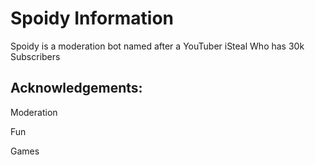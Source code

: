 # Spoidy Information

Spoidy is a moderation bot named after a YouTuber iSteal Who has 30k Subscribers

## Acknowledgements:

Moderation

Fun

Games
